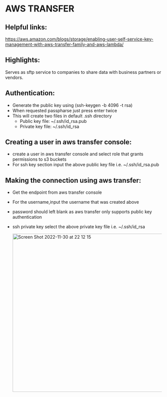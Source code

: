 # AWS TRANSFER

## Helpful links:
https://aws.amazon.com/blogs/storage/enabling-user-self-service-key-management-with-aws-transfer-family-and-aws-lambda/

## Highlights:

Serves as sftp service to companies to share data with business partners or vendors.

## Authentication:
  - Generate the public key using (ssh-keygen -b 4096 -t rsa)
  - When requested passpharse just press enter twice
  - This will create two files in default .ssh directory
    - Public key file: ~/.ssh/id_rsa.pub 
    - Private key file: ~/.ssh/id_rsa

## Creating a user in aws transfer console:
  - create a user in aws transfer console and select role that grants permissions to s3 buckets
  - For ssh key section input the above public key file i.e. ~/.ssh/id_rsa.pub 

## Making the connection using aws transfer:
  - Get the endpoint from aws transfer console
  - For the username,input the username that was created above 
  - password should left blank as aws transfer only supports public key authentication
  - ssh private key select the above private key file i.e. ~/.ssh/id_rsa


    <img width="507" alt="Screen Shot 2022-11-30 at 22 12 15" src="https://user-images.githubusercontent.com/46095027/204979217-9cc997f5-b5ac-42d0-ae50-0560fde32ab7.png">







